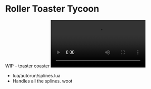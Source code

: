 # Roller Toaster Tycoon

WIP - toaster coaster
![woohoo](https://user-images.githubusercontent.com/115198740/194724698-59db5207-adee-4e1b-879a-b6301315080d.mp4)

 - lua/autorun/splines.lua
  - Handles all the splines. woot

